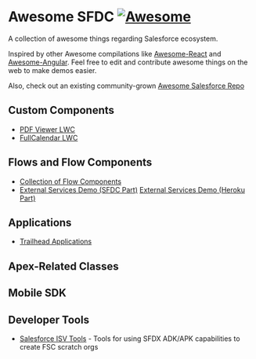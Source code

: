 # **Awesome SFDC** [![Awesome](https://cdn.rawgit.com/sindresorhus/awesome/d7305f38d29fed78fa85652e3a63e154dd8e8829/media/badge.svg)](https://github.com/sindresorhus/awesome)

A collection of awesome things regarding Salesforce ecosystem. 

Inspired by other Awesome compilations like [Awesome-React](https://github.com/enaqx/awesome-react) and [Awesome-Angular](https://github.com/PatrickJS/awesome-angular). Feel free to edit and contribute awesome things on the web to make demos easier. 

Also, check out an existing community-grown [Awesome Salesforce Repo](https://github.com/mailtoharshit/awesome-salesforce#readme)

## Custom Components

* [PDF Viewer LWC](https://github.com/annyhe/pdfViewer)
* [FullCalendar LWC](https://github.com/markslott/lwc-fullcalendar)

## Flows and Flow Components

* [Collection of Flow Components](https://github.com/alexed1/LightningFlowComponents)
* [External Services Demo (SFDC Part)](https://github.com/cowie/SFDC-External_Services_SF_Row_Segmentation) [External Services Demo (Heroku Part)](https://github.com/cowie/Heroku-External_Services_SF_Row_Segmentation)

## Applications

* [Trailhead Applications](https://github.com/trailheadapps)

## Apex-Related Classes

## Mobile SDK

## Developer Tools

* [Salesforce ISV Tools](https://github.com/sfdx-isv) - Tools for using SFDX ADK/APK capabilities to create FSC scratch orgs
